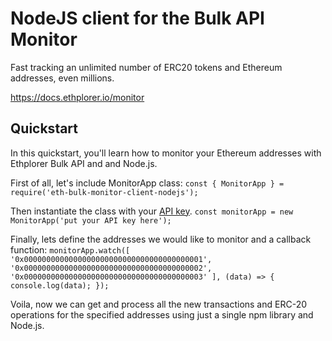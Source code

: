 # NodeJS client for the Bulk API Monitor
Fast tracking an unlimited number of ERC20 tokens and Ethereum addresses, even millions.

https://docs.ethplorer.io/monitor

## Quickstart

In this quickstart, you'll learn how to monitor your Ethereum addresses with Ethplorer Bulk API and and Node.js.

First of all, let's include MonitorApp class:
`
const { MonitorApp } = require('eth-bulk-monitor-client-nodejs');
`

Then instantiate the class with your [API key](https://ethplorer.io/wallet/#register).
`
const monitorApp = new MonitorApp('put your API key here');
`

Finally, lets define the addresses we would like to monitor and a callback function:
`
monitorApp.watch([
    '0x0000000000000000000000000000000000000001',
    '0x0000000000000000000000000000000000000002',
    '0x0000000000000000000000000000000000000003'
],
(data) => {
    console.log(data);
});
`

Voila, now we can get and process all the new transactions and ERC-20 operations for the specified addresses using just a single npm library and Node.js.
